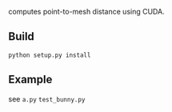 computes point-to-mesh distance using CUDA.

## Build

```
python setup.py install
```

## Example

see `a.py` `test_bunny.py`
